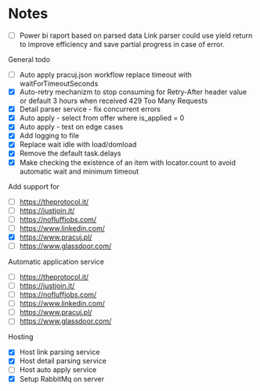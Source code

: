 # Notes
- [ ] Power bi raport based on parsed data
Link parser could use yield return to improve efficiency and save partial progress in case of error. 

General todo
- [ ] Auto apply pracuj.json workflow replace timeout with waitForTimeoutSeconds
- [x] Auto-retry mechanizm to stop consuming for Retry-After header value or default 3 hours when received 429 Too Many Requests
- [x] Detail parser service - fix concurrent errors
- [x] Auto apply - select from offer where is_applied = 0
- [x] Auto apply - test on edge cases
- [x] Add logging to file
- [x] Replace wait idle with load/domload
- [x] Remove the default task.delays
- [x] Make checking the existence of an item with locator.count to avoid automatic wait and minimum timeout

Add support for
- [ ] https://theprotocol.it/
- [ ] https://justjoin.it/
- [ ] https://nofluffjobs.com/
- [ ] https://www.linkedin.com/
- [x] https://www.pracuj.pl/
- [ ] https://www.glassdoor.com/
      
Automatic application service
- [ ] https://theprotocol.it/
- [ ] https://justjoin.it/
- [ ] https://nofluffjobs.com/
- [ ] https://www.linkedin.com/
- [ ] https://www.pracuj.pl/
- [ ] https://www.glassdoor.com/

Hosting
- [x] Host link parsing service
- [x] Host detail parsing service
- [ ] Host auto apply service
- [x] Setup RabbitMq on server
